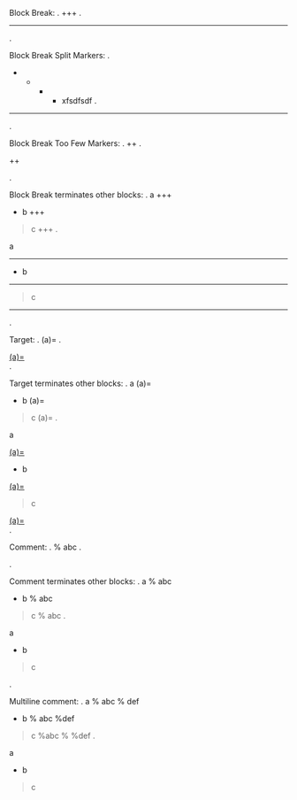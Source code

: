 
Block Break:
.
+++
.
<hr class="myst-block" />
.

Block Break Split Markers:
.
 + +   + + xfsdfsdf
.
<hr class="myst-block" />
.

Block Break Too Few Markers:
.
++
.
<p>++</p>
.

Block Break terminates other blocks:
.
a
+++
- b
+++
> c
+++
.
<p>a</p>
<hr class="myst-block" />
<ul>
<li>b</li>
</ul>
<hr class="myst-block" />
<blockquote>
<p>c</p>
</blockquote>
<hr class="myst-block" />
.


Target:
.
(a)=
.
<div class="myst-target"><a href="#a">(a)=</a></div>
.


Target terminates other blocks:
.
a
(a)=
- b
(a)=
> c
(a)=
.
<p>a</p>
<div class="myst-target"><a href="#a">(a)=</a></div><ul>
<li>b</li>
</ul>
<div class="myst-target"><a href="#a">(a)=</a></div><blockquote>
<p>c</p>
</blockquote>
<div class="myst-target"><a href="#a">(a)=</a></div>
.

Comment:
.
% abc
.
<!-- abc -->
.

Comment terminates other blocks:
.
a
% abc
- b
% abc
> c
% abc
.
<p>a</p>
<!-- abc --><ul>
<li>b</li>
</ul>
<!-- abc --><blockquote>
<p>c</p>
</blockquote>
<!-- abc -->
.

Multiline comment:
.
a
% abc
%   def
- b
%  abc
%def
> c
%abc
%
%def
.
<p>a</p>
<!-- abc
   def --><ul>
<li>b</li>
</ul>
<!-- abc
def --><blockquote>
<p>c</p>
</blockquote>
<!-- abc

def -->
.
